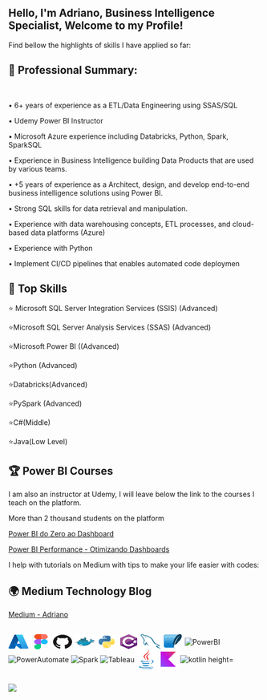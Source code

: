 ## Hello, I'm Adriano, Business Intelligence Specialist, Welcome to my Profile!

Find bellow the highlights of skills I have applied so far:
<br/>
<a id="Introdução"></a>
## 🧩 Professional Summary: 
<br/>

• 6+ years of experience as a ETL/Data Engineering using SSAS/SQL

• Udemy Power BI Instructor

• Microsoft Azure experience including Databricks, Python, Spark, SparkSQL

• Experience in Business Intelligence building Data Products that are used by various 
teams.

• +5 years of experience as a Architect, design, and develop end-to-end business 
intelligence solutions using Power BI.

• Strong SQL skills for data retrieval and manipulation.

• Experience with data warehousing concepts, ETL processes, and cloud-based data 
platforms (Azure)

• Experience with Python

• Implement CI/CD pipelines that enables automated code deploymen

<a id="Top Skills"></a>
## 🚀 Top Skills 

⭐ Microsoft SQL Server Integration Services (SSIS) (Advanced)
 
⭐Microsoft SQL Server Analysis Services (SSAS) (Advanced)

⭐Microsoft Power BI ((Advanced)

⭐Python (Advanced)

⭐Databricks(Advanced)

⭐PySpark (Advanced)

⭐C#(Middle)

⭐Java(Low Level)
 <br/>
 
 <a id="Creditos"></a>
## 🏆 Power BI Courses
I am also an instructor at Udemy, I will leave below the link to the courses I teach on the platform.

More than 2 thousand students on the platform
<br />

[Power BI do Zero ao Dashboard](https://www.udemy.com/course/power-bi-do-zero-ao-dashboard/?referralCode=853E0BD6B568BA67A404)

[Power BI Performance - Otimizando Dashboards](https://www.udemy.com/course/power-bi-performance-otimizando-dashboards/?referralCode=CAFAA0371843F327C603)

I help with tutorials on Medium with tips to make your life easier with codes:

<a id="Referência"></a>
##  🌍 Medium Technology Blog
[Medium - Adriano](https://medium.com/@nanojau)
<br/>

<div style="display: inline_block"><br>
  <img align="center" alt="azure" height="30" width="40" src="https://raw.githubusercontent.com/devicons/devicon/master/icons/azure/azure-original.svg">
  <img align="center" alt="Figma" height="30" width="40" src="https://raw.githubusercontent.com/devicons/devicon/master/icons/figma/figma-original.svg">
  <img align="center" alt="Github" height="30" width="40" src="https://raw.githubusercontent.com/devicons/devicon/master/icons/github/github-original.svg">
  <img align="center" alt="Docker" height="30" width="40" src="https://raw.githubusercontent.com/devicons/devicon/master/icons/docker/docker-original.svg">
  <img align="center" alt="Python" height="30" width="40" src="https://raw.githubusercontent.com/devicons/devicon/master/icons/python/python-original.svg">
  <img align="center" alt="Csharp" height="30" width="40" src="https://raw.githubusercontent.com/devicons/devicon/master/icons/csharp/csharp-original.svg">
  <img align="center" alt="Mysql" height="30" width="40" src="https://raw.githubusercontent.com/devicons/devicon/master/icons/mysql/mysql-original.svg">
  <img align="center" alt="Sqlite" height="30" width="40" src="https://raw.githubusercontent.com/devicons/devicon/master/icons/sqlite/sqlite-original.svg">
  <img align="center" alt="PowerBI" height="30" width="40" src="https://github.com/microsoft/PowerBI-Icons/blob/main/PNG/Power-BI.png">
  <img align="center" alt="PowerAutomate" height="30" width="40" src="https://github.com/microsoft/PowerBI-Icons/blob/main/PNG/Power-Automate-Colored.png">
  <img align="center" alt="Spark" height="30" width="40" src="https://spark.apache.org/images/spark-logo-back.png">
  <img align="center" alt="Tableau" height="30" width="40" src="https://spark.apache.org/images/tableau-logo-tableau-software.png">
  <img align="center" alt="Java height="30" width="40" src="https://github.com/devicons/devicon/blob/master/icons/java/java-original.svg">
  <img align="center" alt="kotlin height="30" width="40" src="https://github.com/devicons/devicon/blob/master/icons/kotlin/kotlin-original.svg">
  <img align="center" alt="kotlin height="30" width="40" src="https://github.com/devicons/devicon/blob/master/icons/kotlin/adroidstudio-original.svg">
</div>
  
  ##
 
<div> 
  <a href="[www.linkedin.com/in/adriano-firmino-pereira-41272a30](https://www.linkedin.com/in/adriano-firmino-pereira-41272a30/)" target="_blank"><img src="https://img.shields.io/badge/-LinkedIn-%230077B5?style=for-the-badge&logo=linkedin&logoColor=white" target="_blank"></a> 
  
</div>
